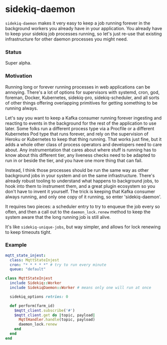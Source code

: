 # sidekiq-daemon

`sidekiq-daemon` makes it very easy to keep a job running forever in the background workers you already have in your application. You already have to keep your sidekiq job processes running, so let's just re-use that existing infrastructure for other daemon processes you might need.

### Status

Super alpha.

### Motivation

Running long or forever running processes in web applications can be annoying. There's a lot of options for supervisors with systemd, cron, god, foreman, Docker, Kubernetes, sidekiq-pro, sidekiq-scheduler, and all sorts of other things offering overlapping primitives for getting something to be running always.

Let's say you want to keep a Kafka consumer running forever ingesting and reacting to events in the background for the rest of the application to use later. Some folks run a different process type via a Procfile or a different Kubernetes Pod type that runs forever, and rely on the supervision of Heroku or Kubernetes to keep that thing running. That works just fine, but it adds a whole other class of process operators and developers need to care about. Any instrumentation that cares about where stuff is running has to know about this different tier, any liveness checks need to be adapted to run in or beside the tier, and you have one more thing that can fail.

Instead, I think those processes should be run the same way as other background jobs in your system and on the same infrastructure. There's already robust tooling to understand what happens to background jobs, to hook into them to instrument them, and a great plugin ecosystem so you don't have to invent it yourself. The trick is keeping that Kafka consumer always running, and only one copy of it running, so enter 'sidekiq-daemon'.

It requires two pieces: a scheduler entry to try to enqueue the job every so often, and then a call out to the `daemon_lock.renew` method to keep the system aware that the long running job is still alive.

It's like `sidekiq-unique-jobs`, but way simpler, and allows for lock renewing to keep timeouts tight.

### Example

```yml
mqtt_state_injest:
  class: MqttStateInjest
  cron: "* * * * *" # try to run every minute
  queue: "default"
```

```ruby
class MqttStateInjest
  include Sidekiq::Worker
  include SidekiqDaemon::Worker # means only one will run at once

  sidekiq_options retries: 0

  def perform(farm_id)
    $mqtt_client.subscribe('#')
    $mqtt_client.get do |topic, payload|
      MqttHandler.handle(topic, payload)
      daemon_lock.renew
    end
  end
end
```

